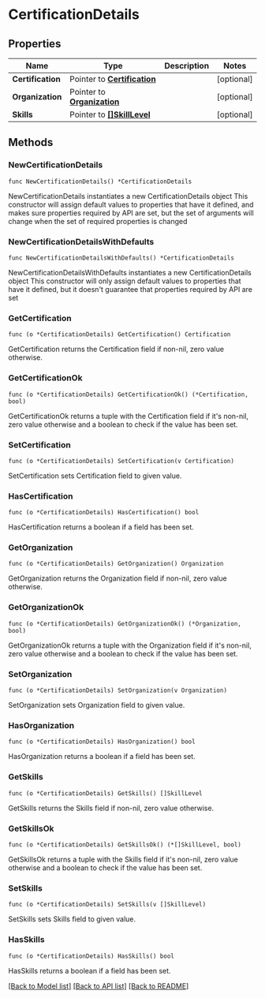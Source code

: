 # CertificationDetails

## Properties

Name | Type | Description | Notes
------------ | ------------- | ------------- | -------------
**Certification** | Pointer to [**Certification**](Certification.md) |  | [optional] 
**Organization** | Pointer to [**Organization**](Organization.md) |  | [optional] 
**Skills** | Pointer to [**[]SkillLevel**](SkillLevel.md) |  | [optional] 

## Methods

### NewCertificationDetails

`func NewCertificationDetails() *CertificationDetails`

NewCertificationDetails instantiates a new CertificationDetails object
This constructor will assign default values to properties that have it defined,
and makes sure properties required by API are set, but the set of arguments
will change when the set of required properties is changed

### NewCertificationDetailsWithDefaults

`func NewCertificationDetailsWithDefaults() *CertificationDetails`

NewCertificationDetailsWithDefaults instantiates a new CertificationDetails object
This constructor will only assign default values to properties that have it defined,
but it doesn't guarantee that properties required by API are set

### GetCertification

`func (o *CertificationDetails) GetCertification() Certification`

GetCertification returns the Certification field if non-nil, zero value otherwise.

### GetCertificationOk

`func (o *CertificationDetails) GetCertificationOk() (*Certification, bool)`

GetCertificationOk returns a tuple with the Certification field if it's non-nil, zero value otherwise
and a boolean to check if the value has been set.

### SetCertification

`func (o *CertificationDetails) SetCertification(v Certification)`

SetCertification sets Certification field to given value.

### HasCertification

`func (o *CertificationDetails) HasCertification() bool`

HasCertification returns a boolean if a field has been set.

### GetOrganization

`func (o *CertificationDetails) GetOrganization() Organization`

GetOrganization returns the Organization field if non-nil, zero value otherwise.

### GetOrganizationOk

`func (o *CertificationDetails) GetOrganizationOk() (*Organization, bool)`

GetOrganizationOk returns a tuple with the Organization field if it's non-nil, zero value otherwise
and a boolean to check if the value has been set.

### SetOrganization

`func (o *CertificationDetails) SetOrganization(v Organization)`

SetOrganization sets Organization field to given value.

### HasOrganization

`func (o *CertificationDetails) HasOrganization() bool`

HasOrganization returns a boolean if a field has been set.

### GetSkills

`func (o *CertificationDetails) GetSkills() []SkillLevel`

GetSkills returns the Skills field if non-nil, zero value otherwise.

### GetSkillsOk

`func (o *CertificationDetails) GetSkillsOk() (*[]SkillLevel, bool)`

GetSkillsOk returns a tuple with the Skills field if it's non-nil, zero value otherwise
and a boolean to check if the value has been set.

### SetSkills

`func (o *CertificationDetails) SetSkills(v []SkillLevel)`

SetSkills sets Skills field to given value.

### HasSkills

`func (o *CertificationDetails) HasSkills() bool`

HasSkills returns a boolean if a field has been set.


[[Back to Model list]](../README.md#documentation-for-models) [[Back to API list]](../README.md#documentation-for-api-endpoints) [[Back to README]](../README.md)


